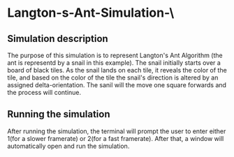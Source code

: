 # Langton-s-Ant-Simulation-\

## Simulation description
The purpose of this simulation is to represent Langton's Ant Algorithm (the ant is representd by a snail in this example). The snail initially starts over a board of black tiles. As the snail lands on each tile, it reveals the color of the tile, and based on the color of the tile the snail's direction is altered by an assigned delta-orientation. The sanil will the move one square forwards and the process will continue. 

## Running the simulation
After running the simulation, the terminal will prompt the user to enter either 1(for a slower framerate) or 2(for a fast framerate). After that, a window will automatically open and run the simulation.  
